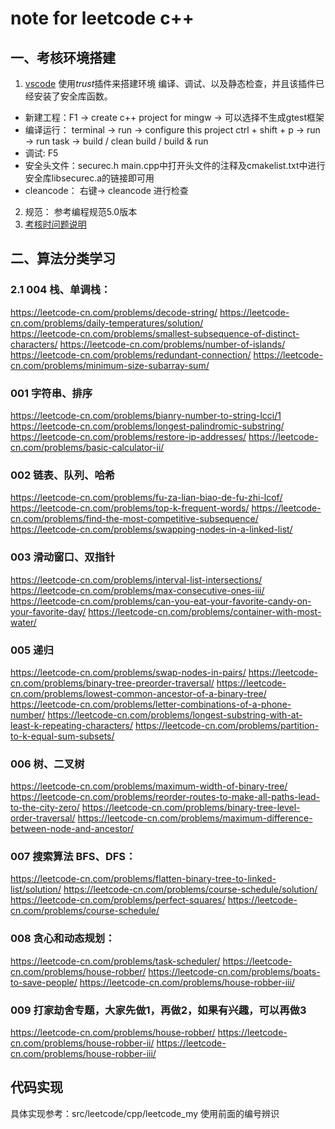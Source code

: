 # note for leetcode c++


## 一、考核环境搭建

1. [vscode](/km/blogs/details/7840371) 使用*trust*插件来搭建环境 编译、调试、以及静态检查，并且该插件已经安装了安全库函数。
  * 新建工程：F1 -> create c++ project for mingw -> 可以选择不生成gtest框架
  * 编译运行：
    terminal -> run -> configure this project
    ctrl + shift + p -> run -> run task -> build / clean build / build & run
  * 调试: F5
  * 安全头文件：securec.h
    main.cpp中打开头文件的注释及cmakelist.txt中进行安全库libsecurec.a的链接即可用
  * cleancode： 右键-> cleancode  进行检查

2. 规范： 参考编程规范5.0版本
3. [考核时问题说明](/km/groups/3803117/blogs/details/7887463?l=zh-cn)




## 二、算法分类学习


### 2.1 004 栈、单调栈：
https://leetcode-cn.com/problems/decode-string/
https://leetcode-cn.com/problems/daily-temperatures/solution/  
https://leetcode-cn.com/problems/smallest-subsequence-of-distinct-characters/
https://leetcode-cn.com/problems/number-of-islands/
https://leetcode-cn.com/problems/redundant-connection/
https://leetcode-cn.com/problems/minimum-size-subarray-sum/




### 001 字符串、排序
https://leetcode-cn.com/problems/bianry-number-to-string-lcci/1
https://leetcode-cn.com/problems/longest-palindromic-substring/
https://leetcode-cn.com/problems/restore-ip-addresses/
https://leetcode-cn.com/problems/basic-calculator-ii/

### 002 链表、队列、哈希
https://leetcode-cn.com/problems/fu-za-lian-biao-de-fu-zhi-lcof/
https://leetcode-cn.com/problems/top-k-frequent-words/
https://leetcode-cn.com/problems/find-the-most-competitive-subsequence/ 
https://leetcode-cn.com/problems/swapping-nodes-in-a-linked-list/

### 003 滑动窗口、双指针
https://leetcode-cn.com/problems/interval-list-intersections/
https://leetcode-cn.com/problems/max-consecutive-ones-iii/
https://leetcode-cn.com/problems/can-you-eat-your-favorite-candy-on-your-favorite-day/
https://leetcode-cn.com/problems/container-with-most-water/




### 005 递归
https://leetcode-cn.com/problems/swap-nodes-in-pairs/
https://leetcode-cn.com/problems/binary-tree-preorder-traversal/
https://leetcode-cn.com/problems/lowest-common-ancestor-of-a-binary-tree/
https://leetcode-cn.com/problems/letter-combinations-of-a-phone-number/
https://leetcode-cn.com/problems/longest-substring-with-at-least-k-repeating-characters/
https://leetcode-cn.com/problems/partition-to-k-equal-sum-subsets/

### 006 树、二叉树
https://leetcode-cn.com/problems/maximum-width-of-binary-tree/ 
https://leetcode-cn.com/problems/reorder-routes-to-make-all-paths-lead-to-the-city-zero/
https://leetcode-cn.com/problems/binary-tree-level-order-traversal/
https://leetcode-cn.com/problems/maximum-difference-between-node-and-ancestor/


### 007 搜索算法 BFS、DFS：
https://leetcode-cn.com/problems/flatten-binary-tree-to-linked-list/solution/
https://leetcode-cn.com/problems/course-schedule/solution/
https://leetcode-cn.com/problems/perfect-squares/
https://leetcode-cn.com/problems/course-schedule/


### 008 贪心和动态规划：

https://leetcode-cn.com/problems/task-scheduler/
https://leetcode-cn.com/problems/house-robber/
https://leetcode-cn.com/problems/boats-to-save-people/
https://leetcode-cn.com/problems/house-robber-iii/

### 009 打家劫舍专题，大家先做1，再做2，如果有兴趣，可以再做3
https://leetcode-cn.com/problems/house-robber/
https://leetcode-cn.com/problems/house-robber-ii/
https://leetcode-cn.com/problems/house-robber-iii/




## 代码实现
具体实现参考：src/leetcode/cpp/leetcode_my   使用前面的编号辨识

